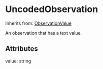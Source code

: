 
# UncodedObservation

Inherits from: [ObservationValue](ObservationValue.md)



An observation that has a text value.

## Attributes

value: string






